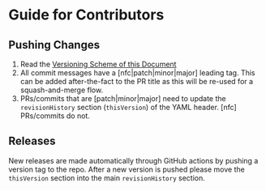 # Guide for Contributors

## Pushing Changes

1. Read the [Versioning Scheme of this Document](https://github.com/chipsalliance/firrtl-spec/blob/main/spec.md#versioning-scheme-of-this-document)
2. All commit messages have a [nfc|patch|minor|major] leading tag. This can be added after-the-fact to the PR title as this will be re-used for a squash-and-merge flow.
3. PRs/commits that are [patch|minor|major] need to update the `revisionHistory` section (`thisVersion`) of the YAML header. [nfc] PRs/commits do not.

## Releases

New releases are made automatically through GitHub actions by pushing a version tag to the repo.
After a new version is pushed please move the `thisVersion` section into the main `revisionHistory` section.

